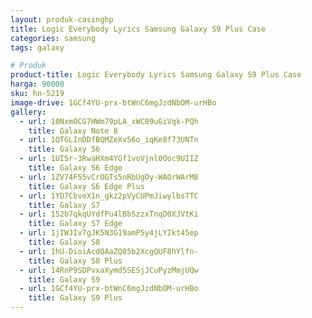 ```yaml
---
layout: produk-casinghp
title: Logic Everybody Lyrics Samsung Galaxy S9 Plus Case
categories: samsung
tags: galaxy

# Produk
product-title: Logic Everybody Lyrics Samsung Galaxy S9 Plus Case
harga: 90000
sku: hn-5219
image-drive: 1GCf4YU-prx-btWnC6mgJzdNbOM-urHBo
gallery:
  - url: 10NxmOCG7HWm79pLA_xWC89uGiVqk-PQh
    title: Galaxy Note 8
  - url: 1QTGLInDDfBQMZeXv56o_iqKe8f73UNTn
    title: Galaxy S6
  - url: 1UISr-3RwaHXm4YGf1voVjnl0Ooc9UIIZ
    title: Galaxy S6 Edge
  - url: 1ZV74F55vCrOGTs5nRbUgOy-WAOrWArM8
    title: Galaxy S6 Edge Plus
  - url: 1YD7CbveX1n_gkz2pVyCUPmJiwylbsTTC
    title: Galaxy S7
  - url: 152b7qkqUYdfPu4lBbSzzxTnqD0XJVtKi
    title: Galaxy S7 Edge
  - url: 1jIWJIv7gJK5N3G19amP5y4jLYIkt45ep
    title: Galaxy S8
  - url: 1hU-DioiAcdQAaZQ85b2XcgQUF8hYlfn-
    title: Galaxy S8 Plus
  - url: 14RnP9SDPvxaXymd5SESjJCuPyzMmjUQw
    title: Galaxy S9
  - url: 1GCf4YU-prx-btWnC6mgJzdNbOM-urHBo
    title: Galaxy S9 Plus
---
```

